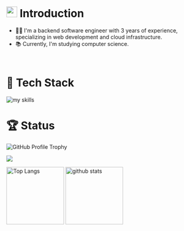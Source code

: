 # <img src="https://media.giphy.com/media/hvRJCLFzcasrR4ia7z/giphy.gif" width="28"> Introduction
- 🧑‍💻 I'm a backend software engineer with 3 years of experience, specializing in web development and cloud infrastructure.
- 📚 Currently, I'm studying computer science.
<br>


# 🌱 Tech Stack
<img alt="my skills" src="https://skillicons.dev/icons?theme=dark&perline=7&i=html,css,php,laravel,ruby,rails,go,js,ts,py,docker,aws,git,github,githubactions,mysql,ubuntu,dart,flutter,kotlin,nginx" />



# 🏆 Status
<p align="left">
  <img src="https://github-profile-trophy.vercel.app/?username=seiichikick0404&theme=darkhub&no-frame=true&column=6" alt="GitHub Profile Trophy" />
</p>


![](https://github-profile-summary-cards.vercel.app/api/cards/profile-details?username=seiichikick0404&theme=github_dark)

<p align="left"> 
  <img alt="Top Langs" height="150px" src="https://github-readme-stats.vercel.app/api/top-langs/?username=seiichikick0404&layout=compact&theme=dark&count_private=false&hide=javascript,html,css,scss,hack,dockerfile&show_icons=true" />

  <img alt="github stats" height="150px" src="https://github-readme-stats.vercel.app/api?username=seiichikick0404&theme=dark&count_private=true&show_icons=true&show_icons=true" />
</p>

<!--
**seiichikick0404/seiichikick0404** is a ✨ _special_ ✨ repository because its `README.md` (this file) appears on your GitHub profile.

Here are some ideas to get you started:

- 🔭 I’m currently working on ...
- 🌱 I’m currently learning ...
- 👯 I’m looking to collaborate on ...
- 🤔 I’m looking for help with ...
- 💬 Ask me about ...
- 📫 How to reach me: ...
- 😄 Pronouns: ...
- ⚡ Fun fact: ...
-->
